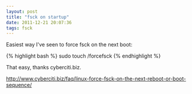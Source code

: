 ```yaml
---
layout: post
title: "fsck on startup"
date: 2011-12-21 20:07:36
tags: fsck
---
```


<p>
Easiest way I've seen to force <span class="mono">fsck</span> on the next boot:

{% highlight bash %}
 sudo touch /forcefsck
{% endhighlight %} 

</p>
<p>
That easy, thanks cyberciti.biz.<br />



<a href="http://www.cyberciti.biz/faq/linux-force-fsck-on-the-next-reboot-or-boot-sequence/">http://www.cyberciti.biz/faq/linux-force-fsck-on-the-next-reboot-or-boot-sequence/</a>
</p>

